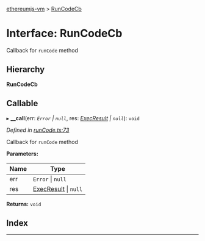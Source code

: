 [ethereumjs-vm](../README.md) > [RunCodeCb](../interfaces/runcodecb.md)

# Interface: RunCodeCb

Callback for `runCode` method

## Hierarchy

**RunCodeCb**

## Callable
▸ **__call**(err: *`Error` \| `null`*, res: *[ExecResult](execresult.md) \| `null`*): `void`

*Defined in [runCode.ts:73](https://github.com/ethereumjs/ethereumjs-vm/blob/eab4a99/lib/runCode.ts#L73)*

Callback for `runCode` method

**Parameters:**

| Name | Type |
| ------ | ------ |
| err | `Error` \| `null` |
| res | [ExecResult](execresult.md) \| `null` |

**Returns:** `void`

## Index

---


